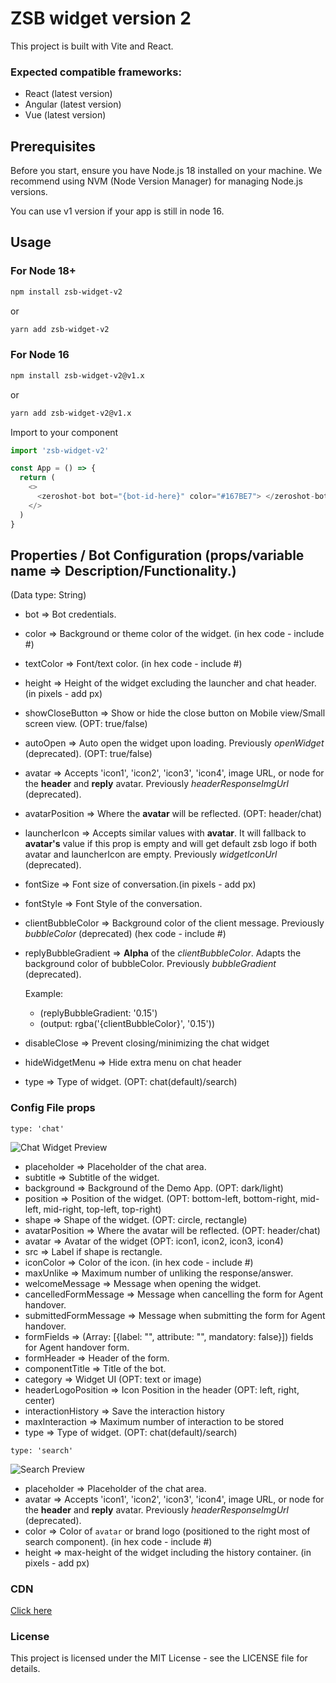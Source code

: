 # ZSB widget version 2

This project is built with Vite and React.

### Expected compatible frameworks:
- React (latest version)
- Angular (latest version)
- Vue (latest version)

## Prerequisites

Before you start, ensure you have Node.js 18 installed on your machine. We recommend using NVM (Node Version Manager) for managing Node.js versions.

You can use v1 version if your app is still in node 16.


## Usage
### For Node 18+

```bash
npm install zsb-widget-v2
```
or
```bash
yarn add zsb-widget-v2
```

### For Node 16

```bash
npm install zsb-widget-v2@v1.x
```
or
```bash
yarn add zsb-widget-v2@v1.x
```

Import to your component

```js
import 'zsb-widget-v2'

const App = () => {
  return (
    <>
      <zeroshot-bot bot="{bot-id-here}" color="#167BE7"> </zeroshot-bot>
    </>
  )
}

```

## Properties / Bot Configuration (props/variable name => Description/Functionality.)
(Data type: String)


- bot => Bot credentials.
- color => Background or theme color of the widget. (in hex code - include #)
- textColor => Font/text color. (in hex code - include #)
- height => Height of the widget excluding the launcher and chat header. (in pixels - add px)
- showCloseButton => Show or hide the close button on Mobile view/Small screen view. (OPT: true/false)
- autoOpen => Auto open the widget upon loading. Previously *openWidget* (deprecated). (OPT: true/false)
- avatar => Accepts 'icon1', 'icon2', 'icon3', 'icon4', image URL, or node for the **header** and **reply** avatar. Previously *headerResponseImgUrl* (deprecated).
- avatarPosition => Where the **avatar** will be reflected. (OPT: header/chat)
- launcherIcon => Accepts similar values with **avatar**. It will fallback to **avatar's** value if this prop is empty and will get default zsb logo if both avatar and launcherIcon are empty. Previously *widgetIconUrl* (deprecated).
- fontSize => Font size of conversation.(in pixels - add px)
- fontStyle => Font Style of the conversation.
- clientBubbleColor => Background color of the client message. Previously *bubbleColor* (deprecated)  (hex code - include #)
- replyBubbleGradient => **Alpha** of the *clientBubbleColor*. Adapts the background color of bubbleColor. Previously *bubbleGradient* (deprecated).

  Example:
    - (replyBubbleGradient: '0.15')
    - (output: rgba('{clientBubbleColor}', '0.15'))

- disableClose => Prevent closing/minimizing the chat widget
- hideWidgetMenu => Hide extra menu on chat header
- type => Type of widget. (OPT: chat(default)/search)

### Config File props
`type: 'chat'`

![Chat Widget Preview](https://zsbclient-dev.azureedge.net/assets/chat-sample.png?sv=2020-10-02&st=2022-10-09T12%3A34%3A55Z&se=2024-10-10T12%3A34%3A00Z&sr=c&sp=racwl&sig=WRpNY9Fb2HIcf2jCZ%2FXwBdpqh2xtpIMH1RtIB2P4m0A%3D "Type: Chat")
- placeholder => Placeholder of the chat area.
- subtitle => Subtitle of the widget.
- background => Background of the Demo App. (OPT: dark/light)
- position => Position of the widget. (OPT: bottom-left, bottom-right, mid-left, mid-right, top-left, top-right)
- shape => Shape of the widget. (OPT: circle, rectangle)
- avatarPosition => Where the avatar will be reflected. (OPT: header/chat)
- avatar => Avatar of the widget (OPT: icon1, icon2, icon3, icon4)
- src => Label if shape is rectangle.
- iconColor => Color of the icon. (in hex code - include #)
- maxUnlike => Maximum number of unliking the response/answer.
- welcomeMessage => Message when opening the widget.
- cancelledFormMessage => Message when cancelling the form for Agent handover.
- submittedFormMessage => Message when submitting the form for Agent handover.
- formFields => (Array: [{label: "", attribute: "", mandatory: false}]) fields for Agent handover form.
- formHeader => Header of the form.
- componentTitle => Title of the bot.
- category => Widget UI (OPT: text or image)
- headerLogoPosition => Icon Position in the header (OPT: left, right, center)
- interactionHistory => Save the interaction history
- maxInteraction => Maximum number of interaction to be stored
- type => Type of widget. (OPT: chat(default)/search)

`type: 'search'`

![Search Preview](https://zsbclient-dev.azureedge.net/assets/search-sample.png?sv=2020-10-02&st=2022-10-09T12%3A34%3A55Z&se=2024-10-10T12%3A34%3A00Z&sr=c&sp=racwl&sig=WRpNY9Fb2HIcf2jCZ%2FXwBdpqh2xtpIMH1RtIB2P4m0A%3D "Type: Search")

- placeholder => Placeholder of the chat area.
- avatar => Accepts 'icon1', 'icon2', 'icon3', 'icon4', image URL, or node for the **header** and **reply** avatar. Previously *headerResponseImgUrl* (deprecated).
- color => Color of `avatar` or brand logo (positioned to the right most of search component). (in hex code - include #)
- height => max-height of the widget including the history container. (in pixels - add px)

### CDN
[Click here](https://zsbclient-dev.azureedge.net/zsbv6.js?sv=2020-10-02&st=2022-10-09T12%3A34%3A55Z&se=2024-10-10T12%3A34%3A00Z&sr=c&sp=racwl&sig=WRpNY9Fb2HIcf2jCZ%2FXwBdpqh2xtpIMH1RtIB2P4m0A%3D)

### License
This project is licensed under the MIT License - see the LICENSE file for details.